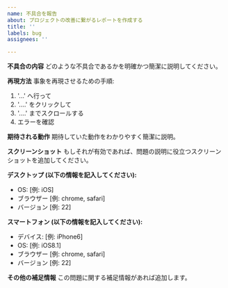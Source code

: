 ```yaml
---
name: 不具合を報告
about: プロジェクトの改善に繋がるレポートを作成する
title: ''
labels: bug
assignees: ''

---
```


**不具合の内容**
どのような不具合であるかを明確かつ簡潔に説明してください。

**再現方法**
事象を再現させるための手順:
1. '...' へ行って
2. '....' をクリックして
3. '....' までスクロールする
4. エラーを確認

**期待される動作**
期待していた動作をわかりやすく簡潔に説明。

**スクリーンショット**
もしそれが有効であれば、問題の説明に役立つスクリーンショットを追加してください。

**デスクトップ (以下の情報を記入してください):**
 - OS: [例: iOS]
 - ブラウザー [例: chrome, safari]
 - バージョン [例: 22]

**スマートフォン (以下の情報を記入してください):**
 - デバイス: [例: iPhone6]
 - OS: [例: iOS8.1]
 - ブラウザー [例: chrome, safari]
 - バージョン [例: 22]

**その他の補足情報**
この問題に関する補足情報があれば追加します。
